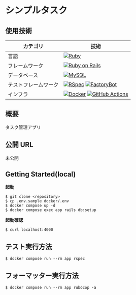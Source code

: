 # シンプルタスク

## 使用技術

| カテゴリ             | 技術                                                                                                                                                                                                                                                                                                                                                                                                                                               |
| -------------------- | -------------------------------------------------------------------------------------------------------------------------------------------------------------------------------------------------------------------------------------------------------------------------------------------------------------------------------------------------------------------------------------------------------------------------------------------------- |
| 言語                 | [![Ruby](https://img.shields.io/badge/Ruby-FF0000?style=for-the-badge&logo=ruby&logoColor=white)](https://www.ruby-lang.org/)                                                                                                                                                                                                                                                                                                                      |
| フレームワーク       | [![Ruby on Rails](https://img.shields.io/badge/Ruby_on_Rails-CC0000?style=for-the-badge&logo=ruby-on-rails&logoColor=white)](https://rubyonrails.org/)                                                                                                                                                                                                                                                                                             |
| データベース         | [![MySQL](https://img.shields.io/badge/MySQL-4479A1?style=for-the-badge&logo=mysql&logoColor=white)](https://www.mysql.com/)                                                                                                                                                                                                                                                                                                                       |
| テストフレームワーク | [![RSpec](https://img.shields.io/badge/RSpec-CC0000?style=for-the-badge&logo=ruby&logoColor=white)](https://rspec.info/) [![FactoryBot](https://img.shields.io/badge/FactoryBot-6F42C1?style=for-the-badge&logo=ruby&logoColor=white)](https://github.com/thoughtbot/factory_bot)                                                                                                                                                                  |
| インフラ             | [![Docker](https://img.shields.io/badge/Docker-2496ED?style=for-the-badge&logo=docker&logoColor=white)](https://www.docker.com/) [![GitHub Actions](https://img.shields.io/badge/GitHub_Actions-2088FF?style=for-the-badge&logo=github-actions&logoColor=white)](https://github.com/features/actions) |

## 概要

タスク管理アプリ

## 公開 URL

未公開

## Getting Started(local)

**起動**

```
$ git clone <repository>
$ cp .env.sample docker/.env
$ docker compose up -d
$ docker compose exec app rails db:setup
```

**起動確認**

```
$ curl localhost:4000
```

## テスト実行方法

```
$ docker compose run --rm app rspec
```

## フォーマッター実行方法

```
$ docker compose run --rm app rubocop -a
```
